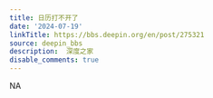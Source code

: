 ```yaml
---
title: 日历打不开了
date: '2024-07-19'
linkTitle: https://bbs.deepin.org/en/post/275321
source: deepin_bbs
description:  深度之家 
disable_comments: true
---
```

NA

